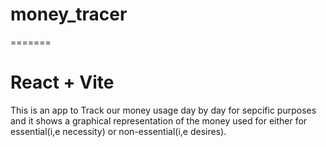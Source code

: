 # money_tracer
=======
# React + Vite
This is an app to Track our money usage day by day for sepcific purposes and it shows a graphical representation of the money used for either for essential(i,e necessity)
or non-essential(i,e desires).
